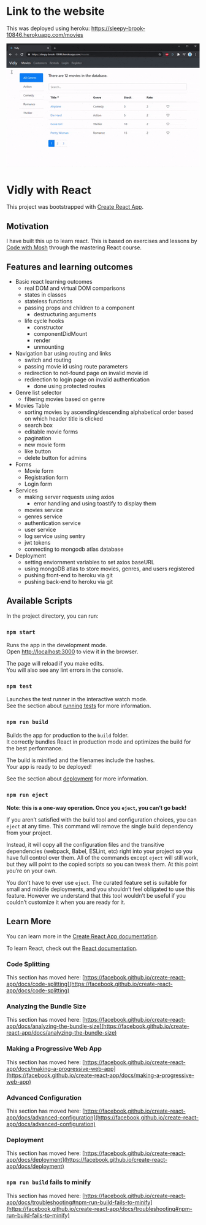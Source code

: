 # Link to the website
This was deployed using heroku:
https://sleepy-brook-10846.herokuapp.com/movies

![vidly](public/vidly.gif?raw=true)

# Vidly with React
This project was bootstrapped with [Create React App](https://github.com/facebook/create-react-app).

## Motivation
I have built this up to learn react. This is based on exercises and lessons by [Code with Mosh](http://codewithmosh.com) through the mastering React course.

## Features and learning outcomes
- Basic react learning outcomes
  - real DOM and virtual DOM comparisons
  - states in classes
  - stateless functions
  - passing props and children to a component
    - destructuring arguments
  - life cycle hooks
    - constructor
    - componentDidMount
    - render
    - unmounting
- Navigation bar using routing and links
  - switch and routing
  - passing movie id using route parameters
  - redirection to not-found page on invalid movie id
  - redirection to login page on invalid authentication
    - done using protected routes
- Genre list selector
  - filtering movies based on genre
- Movies Table
  - sorting movies by ascending/descending alphabetical order based on which header title is clicked
  - search box
  - editable movie forms
  - pagination
  - new movie form
  - like button
  - delete button for admins
- Forms
  - Movie form
  - Registration form
  - Login form
- Services
  - making server requests using axios
    - error handling and using toastify to display them
  - movies service
  - genres service
  - authentication service
  - user service
  - log service using sentry
  - jwt tokens
  - connecting to mongodb atlas database
- Deployment
  - setting enviornment variables to set axios baseURL
  - using mongoDB atlas to store movies, genres, and users registered
  - pushing front-end to heroku via git
  - pushing back-end to heroku via git

## Available Scripts

In the project directory, you can run:

### `npm start`

Runs the app in the development mode.\
Open [http://localhost:3000](http://localhost:3000) to view it in the browser.

The page will reload if you make edits.\
You will also see any lint errors in the console.

### `npm test`

Launches the test runner in the interactive watch mode.\
See the section about [running tests](https://facebook.github.io/create-react-app/docs/running-tests) for more information.

### `npm run build`

Builds the app for production to the `build` folder.\
It correctly bundles React in production mode and optimizes the build for the best performance.

The build is minified and the filenames include the hashes.\
Your app is ready to be deployed!

See the section about [deployment](https://facebook.github.io/create-react-app/docs/deployment) for more information.

### `npm run eject`

**Note: this is a one-way operation. Once you `eject`, you can’t go back!**

If you aren’t satisfied with the build tool and configuration choices, you can `eject` at any time. This command will remove the single build dependency from your project.

Instead, it will copy all the configuration files and the transitive dependencies (webpack, Babel, ESLint, etc) right into your project so you have full control over them. All of the commands except `eject` will still work, but they will point to the copied scripts so you can tweak them. At this point you’re on your own.

You don’t have to ever use `eject`. The curated feature set is suitable for small and middle deployments, and you shouldn’t feel obligated to use this feature. However we understand that this tool wouldn’t be useful if you couldn’t customize it when you are ready for it.

## Learn More

You can learn more in the [Create React App documentation](https://facebook.github.io/create-react-app/docs/getting-started).

To learn React, check out the [React documentation](https://reactjs.org/).

### Code Splitting

This section has moved here: [https://facebook.github.io/create-react-app/docs/code-splitting](https://facebook.github.io/create-react-app/docs/code-splitting)

### Analyzing the Bundle Size

This section has moved here: [https://facebook.github.io/create-react-app/docs/analyzing-the-bundle-size](https://facebook.github.io/create-react-app/docs/analyzing-the-bundle-size)

### Making a Progressive Web App

This section has moved here: [https://facebook.github.io/create-react-app/docs/making-a-progressive-web-app](https://facebook.github.io/create-react-app/docs/making-a-progressive-web-app)

### Advanced Configuration

This section has moved here: [https://facebook.github.io/create-react-app/docs/advanced-configuration](https://facebook.github.io/create-react-app/docs/advanced-configuration)

### Deployment

This section has moved here: [https://facebook.github.io/create-react-app/docs/deployment](https://facebook.github.io/create-react-app/docs/deployment)

### `npm run build` fails to minify

This section has moved here: [https://facebook.github.io/create-react-app/docs/troubleshooting#npm-run-build-fails-to-minify](https://facebook.github.io/create-react-app/docs/troubleshooting#npm-run-build-fails-to-minify)
